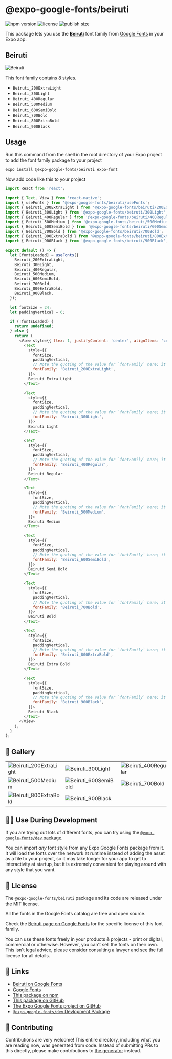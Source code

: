 # @expo-google-fonts/beiruti

![npm version](https://flat.badgen.net/npm/v/@expo-google-fonts/beiruti)
![license](https://flat.badgen.net/github/license/expo/google-fonts)
![publish size](https://flat.badgen.net/packagephobia/install/@expo-google-fonts/beiruti)

This package lets you use the [**Beiruti**](https://fonts.google.com/specimen/Beiruti) font family from [Google Fonts](https://fonts.google.com/) in your Expo app.

## Beiruti

![Beiruti](./font-family.png)

This font family contains [8 styles](#-gallery).

- `Beiruti_200ExtraLight`
- `Beiruti_300Light`
- `Beiruti_400Regular`
- `Beiruti_500Medium`
- `Beiruti_600SemiBold`
- `Beiruti_700Bold`
- `Beiruti_800ExtraBold`
- `Beiruti_900Black`

## Usage

Run this command from the shell in the root directory of your Expo project to add the font family package to your project
```sh
expo install @expo-google-fonts/beiruti expo-font
```

Now add code like this to your project
```js
import React from 'react';

import { Text, View } from 'react-native';
import { useFonts } from '@expo-google-fonts/beiruti/useFonts';
import { Beiruti_200ExtraLight } from '@expo-google-fonts/beiruti/200ExtraLight';
import { Beiruti_300Light } from '@expo-google-fonts/beiruti/300Light';
import { Beiruti_400Regular } from '@expo-google-fonts/beiruti/400Regular';
import { Beiruti_500Medium } from '@expo-google-fonts/beiruti/500Medium';
import { Beiruti_600SemiBold } from '@expo-google-fonts/beiruti/600SemiBold';
import { Beiruti_700Bold } from '@expo-google-fonts/beiruti/700Bold';
import { Beiruti_800ExtraBold } from '@expo-google-fonts/beiruti/800ExtraBold';
import { Beiruti_900Black } from '@expo-google-fonts/beiruti/900Black';

export default () => {
  let [fontsLoaded] = useFonts({
    Beiruti_200ExtraLight,
    Beiruti_300Light,
    Beiruti_400Regular,
    Beiruti_500Medium,
    Beiruti_600SemiBold,
    Beiruti_700Bold,
    Beiruti_800ExtraBold,
    Beiruti_900Black,
  });

  let fontSize = 24;
  let paddingVertical = 6;

  if (!fontsLoaded) {
    return undefined;
  } else {
    return (
      <View style={{ flex: 1, justifyContent: 'center', alignItems: 'center' }}>
        <Text
          style={{
            fontSize,
            paddingVertical,
            // Note the quoting of the value for `fontFamily` here; it expects a string!
            fontFamily: 'Beiruti_200ExtraLight',
          }}>
          Beiruti Extra Light
        </Text>

        <Text
          style={{
            fontSize,
            paddingVertical,
            // Note the quoting of the value for `fontFamily` here; it expects a string!
            fontFamily: 'Beiruti_300Light',
          }}>
          Beiruti Light
        </Text>

        <Text
          style={{
            fontSize,
            paddingVertical,
            // Note the quoting of the value for `fontFamily` here; it expects a string!
            fontFamily: 'Beiruti_400Regular',
          }}>
          Beiruti Regular
        </Text>

        <Text
          style={{
            fontSize,
            paddingVertical,
            // Note the quoting of the value for `fontFamily` here; it expects a string!
            fontFamily: 'Beiruti_500Medium',
          }}>
          Beiruti Medium
        </Text>

        <Text
          style={{
            fontSize,
            paddingVertical,
            // Note the quoting of the value for `fontFamily` here; it expects a string!
            fontFamily: 'Beiruti_600SemiBold',
          }}>
          Beiruti Semi Bold
        </Text>

        <Text
          style={{
            fontSize,
            paddingVertical,
            // Note the quoting of the value for `fontFamily` here; it expects a string!
            fontFamily: 'Beiruti_700Bold',
          }}>
          Beiruti Bold
        </Text>

        <Text
          style={{
            fontSize,
            paddingVertical,
            // Note the quoting of the value for `fontFamily` here; it expects a string!
            fontFamily: 'Beiruti_800ExtraBold',
          }}>
          Beiruti Extra Bold
        </Text>

        <Text
          style={{
            fontSize,
            paddingVertical,
            // Note the quoting of the value for `fontFamily` here; it expects a string!
            fontFamily: 'Beiruti_900Black',
          }}>
          Beiruti Black
        </Text>
      </View>
    );
  }
};

```

## 🔡 Gallery


||||
|-|-|-|
|![Beiruti_200ExtraLight](.//200ExtraLight/Beiruti_200ExtraLight.ttf.png)|![Beiruti_300Light](.//300Light/Beiruti_300Light.ttf.png)|![Beiruti_400Regular](.//400Regular/Beiruti_400Regular.ttf.png)||
|![Beiruti_500Medium](.//500Medium/Beiruti_500Medium.ttf.png)|![Beiruti_600SemiBold](.//600SemiBold/Beiruti_600SemiBold.ttf.png)|![Beiruti_700Bold](.//700Bold/Beiruti_700Bold.ttf.png)||
|![Beiruti_800ExtraBold](.//800ExtraBold/Beiruti_800ExtraBold.ttf.png)|![Beiruti_900Black](.//900Black/Beiruti_900Black.ttf.png)|||


## 👩‍💻 Use During Development

If you are trying out lots of different fonts, you can try using the [`@expo-google-fonts/dev` package](https://github.com/freeboub/google-fonts/tree/master/font-packages/dev#readme).

You can import *any* font style from any Expo Google Fonts package from it. It will load the fonts
over the network at runtime instead of adding the asset as a file to your project, so it may take longer
for your app to get to interactivity at startup, but it is extremely convenient
for playing around with any style that you want.

## 📖 License

The `@expo-google-fonts/beiruti` package and its code are released under the MIT license.

All the fonts in the Google Fonts catalog are free and open source.

Check the [Beiruti page on Google Fonts](https://fonts.google.com/specimen/Beiruti) for the specific license of this font family.

You can use these fonts freely in your products & projects - print or digital, commercial or otherwise. However, you can't sell the fonts on their own. This isn't legal advice, please consider consulting a lawyer and see the full license for all details.

## 🔗 Links

- [Beiruti on Google Fonts](https://fonts.google.com/specimen/Beiruti)
- [Google Fonts](https://fonts.google.com/)
- [This package on npm](https://www.npmjs.com/package/@expo-google-fonts/beiruti)
- [This package on GitHub](https://github.com/freeboub/google-fonts/tree/master/font-packages/beiruti)
- [The Expo Google Fonts project on GitHub](https://github.com/freeboub/google-fonts)
- [`@expo-google-fonts/dev` Devlopment Package](https://github.com/freeboub/google-fonts/tree/master/font-packages/dev)

## 🤝 Contributing

Contributions are very welcome! This entire directory, including what you are reading now, was generated from code. Instead of submitting PRs to this directly, please make contributions to [the generator](https://github.com/freeboub/google-fonts/tree/master/packages/generator) instead.
